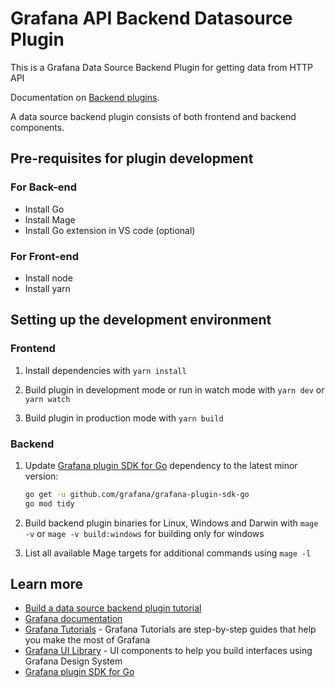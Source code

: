 # Grafana API Backend Datasource Plugin

This is a Grafana Data Source Backend Plugin for getting data from HTTP API

Documentation on [Backend plugins](https://grafana.com/docs/grafana/latest/developers/plugins/backend/).

A data source backend plugin consists of both frontend and backend components.

## Pre-requisites for plugin development

### For Back-end
* Install Go
* Install Mage
* Install Go extension in VS code (optional)

### For Front-end
* Install node
* Install yarn

## Setting up the development environment

### Frontend

1. Install dependencies with ```yarn install```

2. Build plugin in development mode or run in watch mode with ```yarn dev``` or ```yarn watch```

3. Build plugin in production mode with ```yarn build```

### Backend

1. Update [Grafana plugin SDK for Go](https://grafana.com/docs/grafana/latest/developers/plugins/backend/grafana-plugin-sdk-for-go/) dependency to the latest minor version:

   ```bash
   go get -u github.com/grafana/grafana-plugin-sdk-go
   go mod tidy
   ```

2. Build backend plugin binaries for Linux, Windows and Darwin with ```mage -v``` or ```mage -v build:windows``` for building only for windows

3. List all available Mage targets for additional commands using ```mage -l```

## Learn more

- [Build a data source backend plugin tutorial](https://grafana.com/tutorials/build-a-data-source-backend-plugin)
- [Grafana documentation](https://grafana.com/docs/)
- [Grafana Tutorials](https://grafana.com/tutorials/) - Grafana Tutorials are step-by-step guides that help you make the most of Grafana
- [Grafana UI Library](https://developers.grafana.com/ui) - UI components to help you build interfaces using Grafana Design System
- [Grafana plugin SDK for Go](https://grafana.com/docs/grafana/latest/developers/plugins/backend/grafana-plugin-sdk-for-go/)
